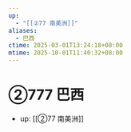 ```yaml
---
up:
  - "[[②77 南美洲]]"
aliases:
  - 巴西
ctime: 2025-03-01T13:24:18+08:00
mtime: 2025-10-01T11:40:32+08:00
---
```


# ②777 巴西

- up: [[②77 南美洲]]
